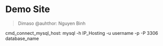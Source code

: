 # Demo Site

>  Dimaso
> @auhthor: Nguyen Binh

cmd_connect_mysql_host: mysql -h IP_Hosting -u username -p -P 3306 database_name



